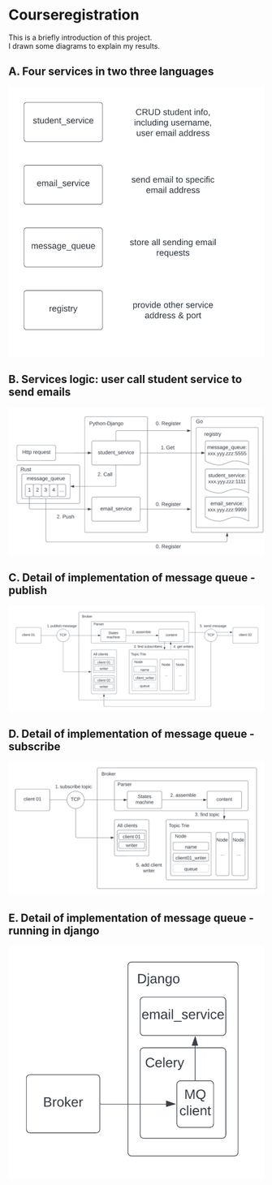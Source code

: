 # Courseregistration  
This is a briefly introduction of this project.  
I drawn some diagrams to explain my results.  

## A. Four services in two three languages

![image](https://github.com/TotallyNewGuy/courseregistration/blob/main/picture/services.png)

## B. Services logic: user call student service to send emails
![image](https://github.com/TotallyNewGuy/courseregistration/blob/main/picture/services_logic.png)

## C. Detail of implementation of message queue - publish

![image](https://github.com/TotallyNewGuy/courseregistration/blob/main/picture/mq_publish.png)  

## D. Detail of implementation of message queue - subscribe

![image](https://github.com/TotallyNewGuy/courseregistration/blob/main/picture/mq_subscribe.png)

## E. Detail of implementation of message queue - running in django

![image](https://github.com/TotallyNewGuy/courseregistration/blob/main/picture/run_in_django.png)
